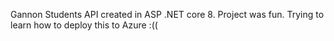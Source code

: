 Gannon Students API created in ASP .NET core 8. Project was fun. Trying to learn how to deploy this to Azure :((

